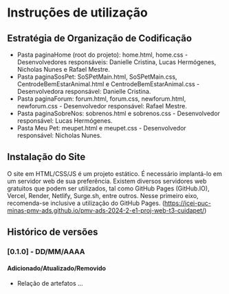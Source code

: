 # Instruções de utilização

## Estratégia de Organização de Codificação 

- Pasta paginaHome (root do projeto): home.html, home.css - Desenvolvedores responsáveis: Danielle Cristina, Lucas Hermógenes, Nicholas Nunes e Rafael Mestre.
- Pasta paginaSosPet: SoSPetMain.html, SoSPetMain.css, CentrodeBemEstarAnimal.html e CentrodeBemEstarAnimal.css - Desenvolvedora responsável: Danielle Cristina.
- Pasta paginaForum: forum.html, forum.css, newforum.html, newforum.css  - Desenvolvedor responsável: Rafael Mestre.
- Pasta paginaSobreNos: sobrenos.html e sobrenos.css  - Desenvolvedor responsável: Lucas Hermógenes.
- Pasta Meu Pet: meupet.html e meupet.css  - Desenvolvedor responsável: Nicholas Nunes.

## Instalação do Site

O site em HTML/CSS/JS é um projeto estático. É necessário implantá-lo em um servidor web de sua preferência. Existem diversos servidores web gratuitos que podem ser utilizados, tal como GitHub Pages (GitHub.IO), Vercel, Render, Netlify, Surge.sh, entre outros. Nesse primeiro eixo, recomenda-se inclusive a utilização do GitHub Pages.
(https://icei-puc-minas-pmv-ads.github.io/pmv-ads-2024-2-e1-proj-web-t3-cuidapet/)
## Histórico de versões

### [0.1.0] - DD/MM/AAAA
#### Adicionado/Atualizado/Removido
- Relação de artefatos ...
